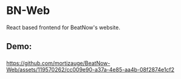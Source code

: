 # BN-Web
React based frontend for BeatNow's website.


<h2 align="left">Demo:</h2>

###

https://github.com/mortizauge/BeatNow-Web/assets/119570262/cc009e90-a37a-4e85-aa4b-08f2874e1cf2
